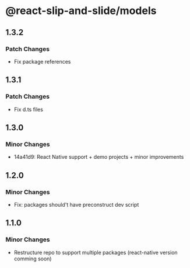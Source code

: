 # @react-slip-and-slide/models

## 1.3.2

### Patch Changes

- Fix package references

## 1.3.1

### Patch Changes

- Fix d.ts files

## 1.3.0

### Minor Changes

- 14a41d9: React Native support + demo projects + minor improvements

## 1.2.0

### Minor Changes

- Fix: packages should't have preconstruct dev script

## 1.1.0

### Minor Changes

- Restructure repo to support multiple packages (react-native version comming soon)
